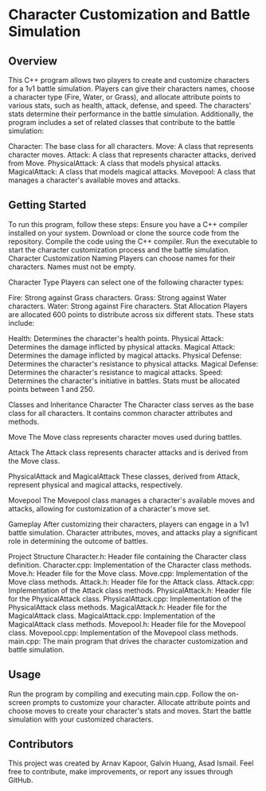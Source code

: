 # Character Customization and Battle Simulation

## Overview
This C++ program allows two players to create and customize characters for a 1v1 battle simulation. Players can give their characters names, choose a character type (Fire, Water, or Grass), and allocate attribute points to various stats, such as health, attack, defense, and speed. The characters' stats determine their performance in the battle simulation. Additionally, the program includes a set of related classes that contribute to the battle simulation:

Character: The base class for all characters.
Move: A class that represents character moves.
Attack: A class that represents character attacks, derived from Move.
PhysicalAttack: A class that models physical attacks.
MagicalAttack: A class that models magical attacks.
Movepool: A class that manages a character's available moves and attacks.

## Getting Started
To run this program, follow these steps:
Ensure you have a C++ compiler installed on your system.
Download or clone the source code from the repository.
Compile the code using the C++ compiler.
Run the executable to start the character customization process and the battle simulation.
Character Customization
Naming
Players can choose names for their characters. Names must not be empty.

Character Type
Players can select one of the following character types:

Fire: Strong against Grass characters.
Grass: Strong against Water characters.
Water: Strong against Fire characters.
Stat Allocation
Players are allocated 600 points to distribute across six different stats. These stats include:

Health: Determines the character's health points.
Physical Attack: Determines the damage inflicted by physical attacks.
Magical Attack: Determines the damage inflicted by magical attacks.
Physical Defense: Determines the character's resistance to physical attacks.
Magical Defense: Determines the character's resistance to magical attacks.
Speed: Determines the character's initiative in battles.
Stats must be allocated points between 1 and 250.

Classes and Inheritance
Character
The Character class serves as the base class for all characters. It contains common character attributes and methods.

Move
The Move class represents character moves used during battles.

Attack
The Attack class represents character attacks and is derived from the Move class.

PhysicalAttack and MagicalAttack
These classes, derived from Attack, represent physical and magical attacks, respectively.

Movepool
The Movepool class manages a character's available moves and attacks, allowing for customization of a character's move set.

Gameplay
After customizing their characters, players can engage in a 1v1 battle simulation. Character attributes, moves, and attacks play a significant role in determining the outcome of battles.

Project Structure
Character.h: Header file containing the Character class definition.
Character.cpp: Implementation of the Character class methods.
Move.h: Header file for the Move class.
Move.cpp: Implementation of the Move class methods.
Attack.h: Header file for the Attack class.
Attack.cpp: Implementation of the Attack class methods.
PhysicalAttack.h: Header file for the PhysicalAttack class.
PhysicalAttack.cpp: Implementation of the PhysicalAttack class methods.
MagicalAttack.h: Header file for the MagicalAttack class.
MagicalAttack.cpp: Implementation of the MagicalAttack class methods.
Movepool.h: Header file for the Movepool class.
Movepool.cpp: Implementation of the Movepool class methods.
main.cpp: The main program that drives the character customization and battle simulation.

## Usage
Run the program by compiling and executing main.cpp.
Follow the on-screen prompts to customize your character.
Allocate attribute points and choose moves to create your character's stats and moves.
Start the battle simulation with your customized characters.

## Contributors
This project was created by Arnav Kapoor, Galvin Huang, Asad Ismail. Feel free to contribute, make improvements, or report any issues through GitHub.
